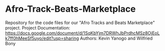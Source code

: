 # Afro-Track-Beats-Marketplace
Repository for the code files for our "Afro Tracks and Beats Marketplace" project. Project Documentation: https://docs.google.com/document/d/1SqKbYjm7DRWhJbPrdhcMSz8OjEoLk7ff0hMeeSf5uyo/edit?usp=sharing  Authors: Kevin Yanogo and Wilfried Bony
